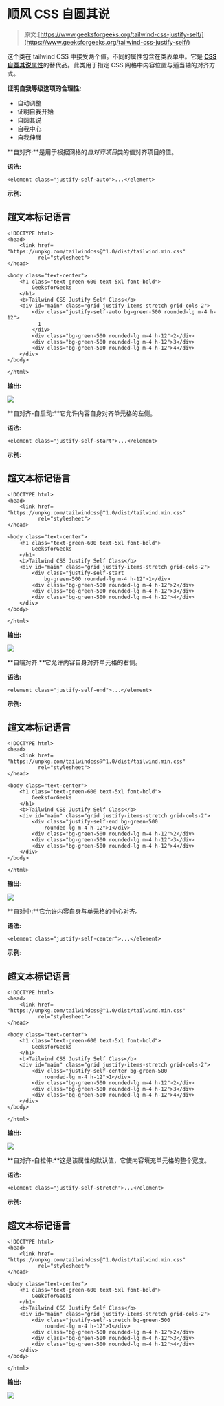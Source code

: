 # 顺风 CSS 自圆其说

> 原文:[https://www.geeksforgeeks.org/tailwind-css-justify-self/](https://www.geeksforgeeks.org/tailwind-css-justify-self/)

这个类在 tailwind CSS 中接受两个值。不同的属性包含在类表单中。它是 [**CSS 自圆其说**属性](https://www.geeksforgeeks.org/css-justify-self-property/)的替代品。此类用于指定 CSS 网格中内容位置与适当轴的对齐方式。

**证明自我等级选项的合理性:**

*   自动调整
*   证明自我开始
*   自圆其说
*   自我中心
*   自我伸展

**自对齐:**是用于根据网格的*自对齐项目*类的值对齐项目的值。

**语法:**

```
<element class="justify-self-auto">...</element>
```

**示例:**

## 超文本标记语言

```
<!DOCTYPE html> 
<head> 
    <link href=
"https://unpkg.com/tailwindcss@^1.0/dist/tailwind.min.css" 
          rel="stylesheet"> 
</head> 

<body class="text-center"> 
    <h1 class="text-green-600 text-5xl font-bold">
        GeeksforGeeks
    </h1> 
    <b>Tailwind CSS Justify Self Class</b> 
    <div id="main" class="grid justify-items-stretch grid-cols-2"> 
        <div class="justify-self-auto bg-green-500 rounded-lg m-4 h-12">
          1
        </div> 
        <div class="bg-green-500 rounded-lg m-4 h-12">2</div> 
        <div class="bg-green-500 rounded-lg m-4 h-12">3</div> 
        <div class="bg-green-500 rounded-lg m-4 h-12">4</div>
    </div> 
</body> 

</html>
```

**输出:**

![](img/4f07ffa9b50b7b0031f6afb928ac5674.png)

**自对齐-自启动:**它允许内容自身对齐单元格的左侧。

**语法:**

```
<element class="justify-self-start">...</element>
```

**示例:**

## 超文本标记语言

```
<!DOCTYPE html> 
<head> 
    <link href=
"https://unpkg.com/tailwindcss@^1.0/dist/tailwind.min.css" 
          rel="stylesheet"> 
</head> 

<body class="text-center"> 
    <h1 class="text-green-600 text-5xl font-bold">
        GeeksforGeeks
    </h1> 
    <b>Tailwind CSS Justify Self Class</b> 
    <div id="main" class="grid justify-items-stretch grid-cols-2"> 
        <div class="justify-self-start 
            bg-green-500 rounded-lg m-4 h-12">1</div> 
        <div class="bg-green-500 rounded-lg m-4 h-12">2</div> 
        <div class="bg-green-500 rounded-lg m-4 h-12">3</div> 
        <div class="bg-green-500 rounded-lg m-4 h-12">4</div>
    </div> 
</body> 

</html>
```

**输出:**

![](img/501ae50997ba53fd602e660205fa03ac.png)

**自端对齐:**它允许内容自身对齐单元格的右侧。

**语法:**

```
<element class="justify-self-end">...</element>
```

**示例:**

## 超文本标记语言

```
<!DOCTYPE html> 
<head> 
    <link href=
"https://unpkg.com/tailwindcss@^1.0/dist/tailwind.min.css" 
          rel="stylesheet"> 
</head> 

<body class="text-center"> 
    <h1 class="text-green-600 text-5xl font-bold">
        GeeksforGeeks
    </h1> 
    <b>Tailwind CSS Justify Self Class</b> 
    <div id="main" class="grid justify-items-stretch grid-cols-2"> 
        <div class="justify-self-end bg-green-500 
            rounded-lg m-4 h-12">1</div> 
        <div class="bg-green-500 rounded-lg m-4 h-12">2</div> 
        <div class="bg-green-500 rounded-lg m-4 h-12">3</div> 
        <div class="bg-green-500 rounded-lg m-4 h-12">4</div>
    </div> 
</body> 

</html>
```

**输出:**

![](img/ef93a42ba3c2f4085764ea038a27a2b5.png)

**自对中:**它允许内容自身与单元格的中心对齐。

**语法:**

```
<element class="justify-self-center">...</element>
```

**示例:**

## 超文本标记语言

```
<!DOCTYPE html> 
<head> 
    <link href=
"https://unpkg.com/tailwindcss@^1.0/dist/tailwind.min.css" 
          rel="stylesheet"> 
</head> 

<body class="text-center"> 
    <h1 class="text-green-600 text-5xl font-bold">
        GeeksforGeeks
    </h1> 
    <b>Tailwind CSS Justify Self Class</b> 
    <div id="main" class="grid justify-items-stretch grid-cols-2"> 
        <div class="justify-self-center bg-green-500 
            rounded-lg m-4 h-12">1</div> 
        <div class="bg-green-500 rounded-lg m-4 h-12">2</div> 
        <div class="bg-green-500 rounded-lg m-4 h-12">3</div> 
        <div class="bg-green-500 rounded-lg m-4 h-12">4</div>
    </div> 
</body> 

</html>
```

**输出:**

![](img/f0849fc45111ad4a2a905a7a5f7dc5e2.png)

**自对齐-自拉伸:**这是该属性的默认值，它使内容填充单元格的整个宽度。

**语法:**

```
<element class="justify-self-stretch">...</element>
```

**示例:**

## 超文本标记语言

```
<!DOCTYPE html> 
<head> 
    <link href=
"https://unpkg.com/tailwindcss@^1.0/dist/tailwind.min.css" 
          rel="stylesheet"> 
</head> 

<body class="text-center"> 
    <h1 class="text-green-600 text-5xl font-bold">
        GeeksforGeeks
    </h1> 
    <b>Tailwind CSS Justify Self Class</b> 
    <div id="main" class="grid justify-items-stretch grid-cols-2"> 
        <div class="justify-self-stretch bg-green-500 
            rounded-lg m-4 h-12">1</div> 
        <div class="bg-green-500 rounded-lg m-4 h-12">2</div> 
        <div class="bg-green-500 rounded-lg m-4 h-12">3</div> 
        <div class="bg-green-500 rounded-lg m-4 h-12">4</div>
    </div> 
</body> 

</html>
```

**输出:**

![](img/3c7782eb09d8403ba3e574eb3af7fc52.png)